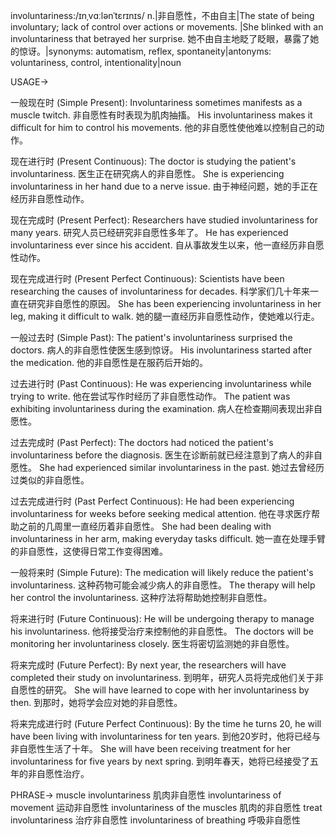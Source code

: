 involuntariness:/ɪnˌvɑːlənˈtɛrɪnɪs/
n.|非自愿性，不由自主|The state of being involuntary; lack of control over actions or movements. |She blinked with an involuntariness that betrayed her surprise. 她不由自主地眨了眨眼，暴露了她的惊讶。|synonyms: automatism, reflex, spontaneity|antonyms: voluntariness, control, intentionality|noun


USAGE->

一般现在时 (Simple Present):
Involuntariness sometimes manifests as a muscle twitch. 非自愿性有时表现为肌肉抽搐。
His involuntariness makes it difficult for him to control his movements. 他的非自愿性使他难以控制自己的动作。

现在进行时 (Present Continuous):
The doctor is studying the patient's involuntariness. 医生正在研究病人的非自愿性。
She is experiencing involuntariness in her hand due to a nerve issue. 由于神经问题，她的手正在经历非自愿性动作。

现在完成时 (Present Perfect):
Researchers have studied involuntariness for many years. 研究人员已经研究非自愿性多年了。
He has experienced involuntariness ever since his accident. 自从事故发生以来，他一直经历非自愿性动作。

现在完成进行时 (Present Perfect Continuous):
Scientists have been researching the causes of involuntariness for decades. 科学家们几十年来一直在研究非自愿性的原因。
She has been experiencing involuntariness in her leg, making it difficult to walk. 她的腿一直经历非自愿性动作，使她难以行走。

一般过去时 (Simple Past):
The patient's involuntariness surprised the doctors. 病人的非自愿性使医生感到惊讶。
His involuntariness started after the medication. 他的非自愿性是在服药后开始的。

过去进行时 (Past Continuous):
He was experiencing involuntariness while trying to write. 他在尝试写作时经历了非自愿性动作。
The patient was exhibiting involuntariness during the examination. 病人在检查期间表现出非自愿性。

过去完成时 (Past Perfect):
The doctors had noticed the patient's involuntariness before the diagnosis. 医生在诊断前就已经注意到了病人的非自愿性。
She had experienced similar involuntariness in the past. 她过去曾经历过类似的非自愿性。

过去完成进行时 (Past Perfect Continuous):
He had been experiencing involuntariness for weeks before seeking medical attention. 他在寻求医疗帮助之前的几周里一直经历着非自愿性。
She had been dealing with involuntariness in her arm, making everyday tasks difficult. 她一直在处理手臂的非自愿性，这使得日常工作变得困难。

一般将来时 (Simple Future):
The medication will likely reduce the patient's involuntariness. 这种药物可能会减少病人的非自愿性。
The therapy will help her control the involuntariness. 这种疗法将帮助她控制非自愿性。

将来进行时 (Future Continuous):
He will be undergoing therapy to manage his involuntariness. 他将接受治疗来控制他的非自愿性。
The doctors will be monitoring her involuntariness closely. 医生将密切监测她的非自愿性。

将来完成时 (Future Perfect):
By next year, the researchers will have completed their study on involuntariness. 到明年，研究人员将完成他们关于非自愿性的研究。
She will have learned to cope with her involuntariness by then. 到那时，她将学会应对她的非自愿性。

将来完成进行时 (Future Perfect Continuous):
By the time he turns 20, he will have been living with involuntariness for ten years. 到他20岁时，他将已经与非自愿性生活了十年。
She will have been receiving treatment for her involuntariness for five years by next spring. 到明年春天，她将已经接受了五年的非自愿性治疗。

PHRASE->
muscle involuntariness 肌肉非自愿性
involuntariness of movement  运动非自愿性
involuntariness of the muscles 肌肉的非自愿性
treat involuntariness  治疗非自愿性
involuntariness of breathing 呼吸非自愿性
